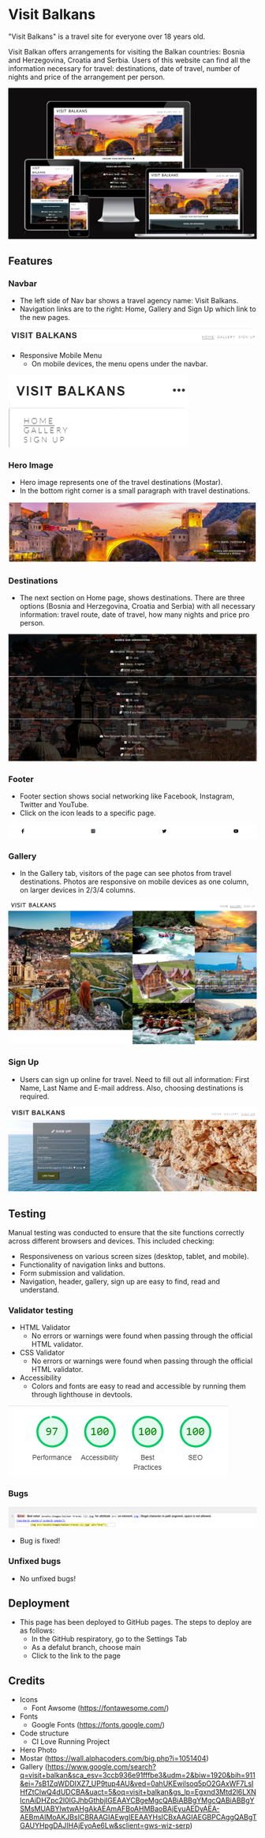 # Visit Balkans

"Visit Balkans" is a travel site for everyone over 18 years old.

Visit Balkan offers arrangements for visiting the Balkan countries: Bosnia and Herzegovina, Croatia and Serbia.
Users of this website can find all the information necessary for travel: destinations, date of travel, number of nights and price of the arrangement per person.

![amIResponsive](assets/images/AMIR.png)

## Features

### **Navbar**

- The left side of Nav bar shows a travel agency name: Visit Balkans.
- Navigation links are to the right: Home, Gallery and Sign Up which link to the new pages.

![navbar](assets/images/Navbar.png)

- Responsive Mobile Menu
  - On mobile devices, the menu opens under the navbar.

![responsivenavbar](assets/images/Navbarresponesive.png)

### **Hero Image**

- Hero image represents one of the travel destinations (Mostar).
- In the bottom right corner is a small paragraph with travel destinations.

![heroimage](assets/images/heroimage.png)

### **Destinations**

- The next section on Home page, shows destinations. There are three options (Bosnia and Herzegovina, Croatia and Serbia) with all necessary information: travel route, date of travel, how many nights and price pro person.

![destinations](assets/images/destinations.png)

### **Footer**

- Footer section shows social networking like Facebook, Instagram, Twitter and YouTube.
- Click on the icon leads to a specific page.

![footer](assets/images/social-networking.png)

### **Gallery**

- In the Gallery tab, visitors of the page can see photos from travel destinations.
Photos are responsive on mobile devices as one column, on larger devices in 2/3/4 columns.

![footer](assets/images/gallery.largerdevices.png)

### **Sign Up**

- Users can sign up online for travel. Need to fill out all information: First Name, Last Name and E-mail address. Also, choosing destinations is required.

 ![signup](assets/images/signup.png)

## **Testing**

Manual testing was conducted to ensure that the site functions correctly across different browsers and devices. This included checking:

- Responsiveness on various screen sizes (desktop, tablet, and mobile).
- Functionality of navigation links and buttons.
- Form submission and validation.
- Navigation, header, gallery, sign up are easy to find, read and understand.

### **Validator testing**

- HTML Validator
  - No errors or warnings were found when passing through the official HTML validator.
- CSS Validator
  - No errors or warnings were found when passing through the official HTML validator.
- Accessibility
  - Colors and fonts are easy to read and accessible by running them through lighthouse in devtools.

![lighthouse](assets/images/lighthouse.png)

### **Bugs**

![CSS Bugs](assets/images/CSS%20Bugs.png)
- Bug is fixed!

### **Unfixed bugs**

- No unfixed bugs!

## **Deployment**

- This page has been deployed to GitHub pages. The steps to deploy are as follows:
  - In the GitHub respiratory, go to the Settings Tab
  - As a defalut branch, choose main
  - Click to the link to the page

## **Credits**
 - Icons
    - Font Awsome (https://fontawesome.com/)
- Fonts
  - Google Fonts (https://fonts.google.com/)
- Code structure
  - CI Love Running Project
- Hero Photo
 - Mostar (https://wall.alphacoders.com/big.php?i=1051404)
 - Gallery (https://www.google.com/search?q=visit+balkan&sca_esv=3ccb936e91fffbe3&udm=2&biw=1920&bih=911&ei=7sB1ZqWDDIXZ7_UP9tup4AU&ved=0ahUKEwilsoq5pO2GAxWF7LsIHfZtClwQ4dUDCBA&uact=5&oq=visit+balkan&gs_lp=Egxnd3Mtd2l6LXNlcnAiDHZpc2l0IGJhbGthbjIGEAAYCBgeMgcQABiABBgYMgcQABiABBgYSMsMUABYlwtwAHgAkAEAmAFBoAHMBaoBAjEyuAEDyAEA-AEBmAIMoAKJBsICBRAAGIAEwgIEEAAYHsICBxAAGIAEGBPCAggQABgTGAUYHpgDAJIHAjEyoAe6Lw&sclient=gws-wiz-serp)
 